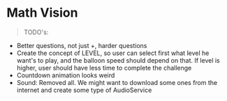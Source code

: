 # Math Vision

> TODO's:
- Better questions, not just +, harder questions
- Create the concept of LEVEL, so user can select first what level he want's to play, and the balloon speed should depend on that. If level is higher, user
should have less time to complete the challenge
- Countdown animation looks weird
- Sound: Removed all. We might want to download some ones from the internet and create some type of AudioService

